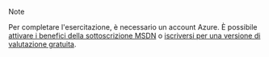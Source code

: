 > [!NOTE]
> Per completare l'esercitazione, è necessario un account Azure. È possibile <a href="http://www.windowsazure.com/pricing/member-offers/msdn-benefits-details/" target="_blank">attivare i benefici della sottoscrizione MSDN</a> o <a href="http://www.windowsazure.com/pricing/free-trial/" target="_blank">iscriversi per una versione di valutazione gratuita</a>.
> 
> 



<!--HONumber=Nov16_HO3-->


